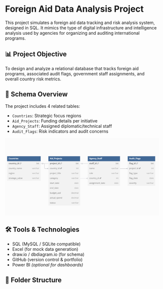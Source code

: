 # Foreign Aid Data Analysis Project

This project simulates a foreign aid data tracking and risk analysis system, designed in SQL. It mimics the type of digital infrastructure and intelligence analysis used by agencies for organizing and auditing international programs.

## 📊 Project Objective

To design and analyze a relational database that tracks foreign aid programs, associated audit flags, government staff assignments, and overall country risk metrics.

## 🧱 Schema Overview

The project includes 4 related tables:
- `Countries`: Strategic focus regions
- `Aid_Projects`: Funding details per initiative
- `Agency_Staff`: Assigned diplomatic/technical staff
- `Audit_Flags`: Risk indicators and audit concerns

![Schema Diagram](diagrams/ForiegnAidDataAnalystDiagram.png)

## 🛠 Tools & Technologies

- SQL (MySQL / SQLite compatible)
- Excel (for mock data generation)
- draw.io / dbdiagram.io (for schema)
- GitHub (version control & portfolio)
- Power BI *(optional for dashboards)*

## 📁 Folder Structure

